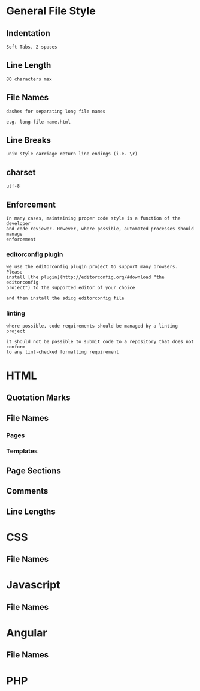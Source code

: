 # General File Style

## Indentation

	Soft Tabs, 2 spaces
## Line Length

	80 characters max

## File Names

	dashes for separating long file names

	e.g. long-file-name.html

## Line Breaks

	unix style carriage return line endings (i.e. \r)

## charset

	utf-8

## Enforcement

	In many cases, maintaining proper code style is a function of the developer
	and code reviewer. However, where possible, automated processes should manage 
	enforcement

### editorconfig plugin

	we use the editorconfig plugin project to support many browsers. Please
	install [the plugin](http://editorconfig.org/#download "the editorconfig
	project") to the supported editor of your choice

	and then install the sdicg editorconfig file 

### linting

	where possible, code requirements should be managed by a linting project

	it should not be possible to submit code to a repository that does not conform
	to any lint-checked formatting requirement

# HTML

## Quotation Marks

## File Names

### Pages

### Templates

## Page Sections

## Comments

## Line Lengths

# CSS

## File Names

# Javascript

## File Names

# Angular

## File Names

# PHP
